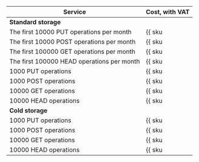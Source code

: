| Service | Cost, with VAT |
| --- | --- |
| **Standard storage** |
| The first 10000 PUT operations per month | {{ sku|KZT|storage.api.put.standard|string }} |
| The first 10000 POST operations per month | {{ sku|KZT|storage.api.post.standard|string }} |
| The first 100000 GET operations per month | {{ sku|KZT|storage.api.get.standard|string }} |
| The first 100000 HEAD operations per month | {{ sku|KZT|storage.api.head.standard|string }} |
| 1000 PUT operations | {{ sku|KZT|storage.api.put.standard|pricingRate.10|string }} |
| 1000 POST operations | {{ sku|KZT|storage.api.post.standard|pricingRate.10|string }} |
| 10000 GET operations | {{ sku|KZT|storage.api.get.standard|pricingRate.10|string }} |
| 10000 HEAD operations | {{ sku|KZT|storage.api.head.standard|pricingRate.10|string }} |
| **Cold storage** |
| 1000 PUT operations | {{ sku|KZT|storage.api.put.cold|string }} |
| 1000 POST operations | {{ sku|KZT|storage.api.post.cold|string }} |
| 10000 GET operations | {{ sku|KZT|storage.api.get.cold|string }} |
| 10000 HEAD operations | {{ sku|KZT|storage.api.head.cold|string }} |